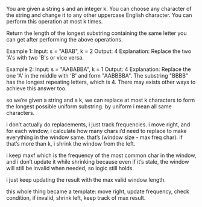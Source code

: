 You are given a string s and an integer k. You can choose any character of the string and change it to any other uppercase English character. You can perform this operation at most k times.

Return the length of the longest substring containing the same letter you can get after performing the above operations.

Example 1:
Input: s = "ABAB", k = 2
Output: 4
Explanation: Replace the two 'A's with two 'B's or vice versa.

Example 2:
Input: s = "AABABBA", k = 1
Output: 4
Explanation: Replace the one 'A' in the middle with 'B' and form "AABBBBA".
The substring "BBBB" has the longest repeating letters, which is 4.
There may exists other ways to achieve this answer too.

so we’re given a string and a k, we can replace at most k characters to form the longest possible uniform substring. by uniform i mean all same characters.

i don’t actually do replacements, i just track frequencies. i move right, and for each window, i calculate how many chars i’d need to replace to make everything in the window same. that’s (window size - max freq char). if that’s more than k, i shrink the window from the left.

i keep maxf which is the frequency of the most common char in the window, and i don’t update it while shrinking because even if it’s stale, the window will still be invalid when needed, so logic still holds.

i just keep updating the result with the max valid window length.

this whole thing became a template: move right, update frequency, check condition, if invalid, shrink left, keep track of max result.
